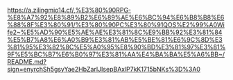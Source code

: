 https://a.zilingmio14.cf/,%E3%80%90RPG-%E8%A7%92%E8%89%B2%E6%89%AE%E6%BC%94%E6%B8%B8%E6%88%8F%E3%80%91/%E3%80%90PC%E3%80%91QOS%E2%99%A0Wife2~%E5%AD%90%E5%AE%AE%E3%81%8C%E9%BB%92%E3%81%84%E5%B7%A8%E6%A0%B9%E3%81%AB%E5%BE%81%E6%9C%8D%E3%81%95%E3%82%8C%E5%A0%95%E8%90%BD%E3%81%97%E3%81%9F%E5%BC%B7%E6%B0%97%E3%81%AA%E4%BA%BA%E5%A6%BB~/README.md?sign=enyrchSh5gsyYae2HbZarlJIsepBAxlP7kK1715bNKs%3D%3A0